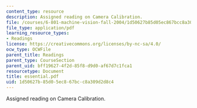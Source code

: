 ```yaml
---
content_type: resource
description: Assigned reading on Camera Calibration.
file: /courses/6-801-machine-vision-fall-2004/1d50627b85d05ec867bcc8a309d2d8c4_essential.pdf
file_type: application/pdf
learning_resource_types:
- Readings
license: https://creativecommons.org/licenses/by-nc-sa/4.0/
ocw_type: OCWFile
parent_title: Readings
parent_type: CourseSection
parent_uid: bff19627-4f2d-85f8-d9d0-af67d7c1fca1
resourcetype: Document
title: essential.pdf
uid: 1d50627b-85d0-5ec8-67bc-c8a309d2d8c4
---
```

Assigned reading on Camera Calibration.